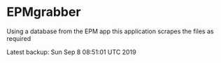 # EPMgrabber
Using a database from the EPM app this application scrapes the files as required


Latest backup: Sun Sep 8 08:51:01 UTC 2019
